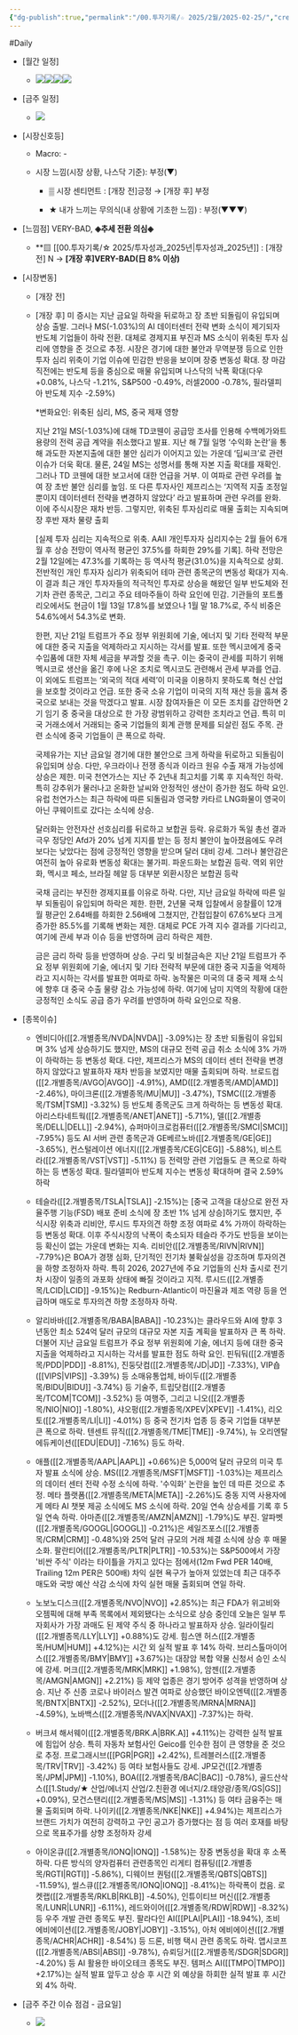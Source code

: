 ```yaml
---
{"dg-publish":true,"permalink":"/00.투자기록/☆ 2025/2월/2025-02-25/","created":"2025-02-21T10:49:34.776+09:00","updated":"2025-06-03T20:07:53.980+09:00"}
---
```


#Daily 


- [월간 일정]
	- ![](/img/user/attachments/Pasted%20image%2020250221104731.png)![](/img/user/attachments/Pasted%20image%2020250127112856.png)![](/img/user/attachments/Pasted%20image%2020250127112925.png)![](/img/user/attachments/Pasted%20image%2020250201120720.png)

- [금주 일정]
	- ![](/img/user/attachments/Pasted%20image%2020250221104709.png)



- [시장신호등]
	- Macro: -
	  
	- 시장 느낌(시장 상황, 나스닥 기준): 부정(▼)
	  
		- ▒ 시장 센티먼트 : [개장 전]긍정 → [개장 후] 부정 
		  
		- ★ 내가 느끼는 무의식(내 상황에 기초한 느낌) : 부정(▼▼▼)



- [느낌점] VERY-BAD, **◈추세 전환 의심◈** 
  
	  
	- **▨ [[00.투자기록/☆ 2025/투자성과_2025년\|투자성과_2025년]] : [개장 전]  N → **[개장 후]VERY-BAD(日 8% 이상)**
	   




- [시장변동]
	- [개장 전]
	  
	- [개장 후] 미 증시는 지난 금요일 하락을 뒤로하고 장 초반 되돌림이 유입되며 상승 출발. 그러나 MS(-1.03%)의 AI 데이터센터 전략 변화 소식이 제기되자 반도체 기업들이 하락 전환. 대체로 경제지표 부진과 MS 소식이 위축된 투자 심리에 영향을 준 것으로 추정. 시장은 경기에 대한 불안과 무역분쟁 등으로 인한 투자 심리 위축이 기업 이슈에 민감한 반응을 보이며 장중 변동성 확대. 장 마감 직전에는 반도체 등을 중심으로 매물 유입되며 나스닥의 낙폭 확대(다우 +0.08%, 나스닥 -1.21%, S&P500 -0.49%, 러셀2000 -0.78%, 필라델피아 반도체 지수 -2.59%)
	  
	  *변화요인: 위축된 심리, MS, 중국 제재 영향
	  
	  지난 21일 MS(-1.03%)에 대해 TD코웬이 공급망 조사를 인용해 수백메가와트 용량의 전력 공급 계약을 취소했다고 발표. 지난 해 7월 일명 ‘수익화 논란’을 통해 과도한 자본지출에 대한 불안 심리가 이어지고 있는 가운데 ‘딥씨크’로 관련 이슈가 더욱 확대. 물론, 24일 MS는 성명서를 통해 자본 지출 확대를 재확인. 그러나 TD 코웬에 대한 보고서에 대한 언급을 거부. 이 여파로 관련 우려를 높여 장 초반 불안 심리를 높임. 또 다른 투자사인 제프리스는 ‘지역적 지출 조정일 뿐이지 데이터센터 전략을 변경하지 않았다’ 라고 발표하며 관련 우려를 완화. 이에 주식시장은 재차 반등. 그렇지만, 위축된 투자심리로 매물 출회는 지속되며 장 후반 재차 물량 출회
	  
	  [실제 투자 심리는 지속적으로 위축. AAII 개인투자자 심리지수는 2월 들어 6개월 후 상승 전망이 역사적 평균인 37.5%를 하회한 29%를 기록]. 하락 전망은 2월 12일에는 47.3%를 기록하는 등 역사적 평균(31.0%)을 지속적으로 상회. 전반적인 개인 투자자 심리가 위축되어 테마 관련 종목군의 변동성 확대가 지속. 이 결과 최근 개인 투자자들의 적극적인 투자로 상승을 해왔던 일부 반도체와 전기차 관련 종목군, 그리고 주요 테마주들이 하락 요인에 민감. 기관들의 포트폴리오에서도 현금이 1월 13일 17.8%를 보였으나 1월 말 18.7%로, 주식 비중은 54.6%에서 54.3%로 변화. 
	  
	  한편, 지난 21일 트럼프가 주요 정부 위원회에 기술, 에너지 및 기타 전략적 부문에 대한 중국 지출을 억제하라고 지시하는 각서를 발표. 또한 멕시코에게 중국 수입품에 대한 자체 세금을 부과할 것을 촉구. 이는 중국이 관세를 피하기 위해 멕시코로 생산을 옮긴 후에 나온 조치로 멕시코도 관련해서 관세 부과를 언급. 이 외에도 트럼프는 ‘외국의 적대 세력’이 미국을 이용하지 못하도록 혁신 산업을 보호할 것이라고 언급. 또한 중국 소유 기업이 미국의 지적 재산 등을 훔쳐 중국으로 보내는 것을 막겠다고 발표. 시장 참여자들은 이 모든 조치를 감안하면 2기 임기 중 중국을 대상으로 한 가장 광범위하고 강력한 조치라고 언급. 특히 미국 거래소에서 거래되는 중국 기업들의 회계 관행 문제를 되살린 점도 주목. 관련 소식에 중국 기업들이 큰 폭으로 하락.
	  
	  국제유가는 지난 금요일 경기에 대한 불안으로 크게 하락을 뒤로하고 되돌림이 유입되며 상승. 다만, 우크라이나 전쟁 종식과 이라크 원유 수출 재개 가능성에 상승은 제한. 미국 천연가스는 지난 주 2년내 최고치를 기록 후 지속적인 하락. 특히 강추위가 물러나고 온화한 날씨와 안정적인 생산이 증가한 점도 하락 요인. 유럽 천연가스는 최근 하락에 따른 되돌림과 영국향 카타르 LNG화물이 영국이 아닌 쿠웨이트로 갔다는 소식에 상승. 
	  
	  달러화는 안전자산 선호심리를 뒤로하고 보합권 등락. 유로화가 독일 총선 결과 극우 정당인 Afd가 20% 넘게 지지를 받는 등 정치 불안이 높아졌음에도 우려보다는 낮았다는 점에 긍정적인 영향을 받으며 달러 대비 강세. 그러나 불안감은 여전히 높아 유로화 변동성 확대는 불가피. 파운드화는 보합권 등락. 역외 위안화, 멕시코 페소, 브라질 헤알 등 대부분 외환시장은 보합권 등락
	  
	  국채 금리는 부진한 경제지표를 이유로 하락. 다만, 지난 금요일 하락에 따른 일부 되돌림이 유입되며 하락은 제한. 한편, 2년물 국채 입찰에서 응찰률이 12개월 평균인 2.64배를 하회한 2.56배에 그쳤지만, 간접입찰이 67.6%보다 크게 증가한 85.5%를 기록해 변화는 제한. 대체로 PCE 가격 지수 결과를 기다리고, 여기에 관세 부과 이슈 등을 반영하며 금리 하락은 제한. 
	  
	  금은 금리 하락 등을 반영하며 상승. 구리 및 비철금속은 지난 21일 트럼프가 주요 정부 위원회에 기술, 에너지 및 기타 전략적 부문에 대한 중국 지출을 억제하라고 지시하는 각서를 발표한 여파로 하락. 농작물은 미국의 대 중국 제재 소식에 향후 대 중국 수출 물량 감소 가능성에 하락. 여기에 남미 지역의 작황에 대한 긍정적인 소식도 공급 증가 우려를 반영하며 하락 요인으로 작용.



- [종목이슈]
	- 엔비디아([[2.개별종목/NVDA\|NVDA]] -3.09%)는 장 초반 되돌림이 유입되며 3% 넘게 상승하기도 했지만, MS의 대규모 전력 공급 취소 소식에 3% 가까이 하락하는 등 변동성 확대. 다만, 제프리스가 MS의 데이터 센터 전략을 변경하지 않았다고 발표하자 재차 반등을 보였지만 매물 출회되며 하락. 브로드컴([[2.개별종목/AVGO\|AVGO]] -4.91%), AMD([[2.개별종목/AMD\|AMD]] -2.46%), 마이크론([[2.개별종목/MU\|MU]] -3.47%), TSMC([[2.개별종목/TSM\|TSM]] -3.32%) 등 반도체 종목군도 크게 하락하는 등 변동성 확대. 아리스타네트웍([[2.개별종목/ANET\|ANET]] -5.71%), 델([[2.개별종목/DELL\|DELL]] -2.94%), 슈퍼마이크로컴퓨터([[2.개별종목/SMCI\|SMCI]] -7.95%) 등도 AI 서버 관련 종목군과 GE베르노바([[2.개별종목/GE\|GE]] -3.65%), 컨스털레이션 에너지([[2.개별종목/CEG\|CEG]] -5.88%), 비스트라([[2.개별종목/VST\|VST]] -5.11%) 등 전력망 관련 기업들도 큰 폭으로 하락하는 등 변동성 확대. 필라델피아 반도체 지수는 변동성 확대하며 결국 2.59% 하락
	  
	- 테슬라([[2.개별종목/TSLA\|TSLA]] -2.15%)는 [중국 고객을 대상으로 완전 자율주행 기능(FSD) 배포 준비 소식에 장 초반 1% 넘게 상승]하기도 했지만, 주식시장 위축과 리비안, 루시드 투자의견 하향 조정 여파로 4% 가까이 하락하는 등 변동성 확대. 이후 주식시장의 낙폭이 축소되자 테슬라 주가도 반등을 보이는 등 확신이 없는 가운데 변화는 지속. 리비안([[2.개별종목/RIVN\|RIVN]] -7.79%)은 BOA가 경쟁 심화, 단기적인 전기차 불확실성을 강조하며 투자의견을 하향 조정하자 하락. 특히 2026, 2027년에 주요 기업들의 신차 출시로 전기차 시장이 일종의 과포화 상태에 빠질 것이라고 지적. 루시드([[2.개별종목/LCID\|LCID]] -9.15%)는 Redburn-Atlantic이 마진율과 제조 역량 등을 언급하며 매도로 투자의견 하향 조정하자 하락.
	  
	- 알리바바([[2.개별종목/BABA\|BABA]] -10.23%)는 클라우드와 AI에 향후 3년동안 최소 524억 달러 규모의 대규모 자본 지출 계획을 발표하자 큰 폭 하락. 더불어 지난 금요일 트럼프가 주요 정부 위원회에 기술, 에너지 등에 대한 중국 지출을 억제하라고 지시하는 각서를 발표한 점도 하락 요인. 핀둬둬([[2.개별종목/PDD\|PDD]] -8.81%), 진둥닷컴([[2.개별종목/JD\|JD]] -7.33%), VIP숍([[VIPS\|VIPS]] -3.39%) 등 소매유통업체, 바이두([[2.개별종목/BIDU\|BIDU]] -3.74%) 등 기술주, 트립닷컴([[2.개별종목/TCOM\|TCOM]] -3.52%) 등 여행주, 그리고 니오([[2.개별종목/NIO\|NIO]] -1.80%), 샤오펑([[2.개별종목/XPEV\|XPEV]] -1.41%), 리오토([[2.개별종목/LI\|LI]] -4.01%) 등 중국 전기차 업종 등 중국 기업들 대부분 큰 폭으로 하락. 텐센트 뮤직([[2.개별종목/TME\|TME]] -9.74%), 뉴 오리엔탈 에듀케이션([[EDU\|EDU]] -7.16%) 등도 하락.
	  
	- 애플([[2.개별종목/AAPL\|AAPL]] +0.66%)은 5,000억 달러 규모의 미국 투자 발표 소식에 상승. MS([[2.개별종목/MSFT\|MSFT]] -1.03%)는 제프리스의 데이터 센터 전략 수정 소식에 하락. '수익화' 논란을 높인 데 따른 것으로 추정. 메타 플랫폼([[2.개별종목/META\|META]] -2.26%)도 중동 지역 사용자에게 메타 AI 챗봇 제공 소식에도 MS 소식에 하락. 20일 연속 상승세를 기록 후 5일 연속 하락. 아마존([[2.개별종목/AMZN\|AMZN]] -1.79%)도 부진. 알파벳([[2.개별종목/GOOGL\|GOOGL]] -0.21%)은 세일즈포스([[2.개별종목/CRM\|CRM]] -0.48%)와 25억 달러 규모의 거래 체결 소식에 상승 후 매물 소화. 팔란티어([[2.개별종목/PLTR\|PLTR]] -10.53%)는 S&P500에서 가장 '비싼 주식' 이라는 타이틀을 가지고 있다는 점에서(12m Fwd PER 140배, Trailing 12m PER은 500배) 차익 실현 욕구가 높아져 있었는데 최근 대주주 매도와 국방 예산 삭감 소식에 차익 실현 매물 출회되며 연일 하락.
	  
	- 노보노디스크([[2.개별종목/NVO\|NVO]] +2.85%)는 최근 FDA가 위고비와 오젬픽에 대해 부족 목록에서 제외됐다는 소식으로 상승 중인데 오늘은 일부 투자회사가 가장 과매도 된 제약 주식 중 하나라고 발표하자 상승. 일라이릴리([[2.개별종목/LLY\|LLY]] +0.88%)도 강세. 힘스앤 허스([[2.개별종목/HUM\|HUM]] +4.12%)는 시간 외 실적 발표 후 14% 하락. 브리스톨마이어스([[2.개별종목/BMY\|BMY]] +3.67%)는 대장암 복합 약물 신청서 승인 소식에 강세. 머크([[2.개별종목/MRK\|MRK]] +1.98%), 암젠([[2.개별종목/AMGN\|AMGN]] +2.21%) 등 제약 업종은 경기 방어주 성격을 반영하며 상승. 지난 주 신종 코로나 바이러스 발견 여파로 상승했던 바이오엔텍([[2.개별종목/BNTX\|BNTX]] -2.52%), 모더나([[2.개별종목/MRNA\|MRNA]] -4.59%), 노바백스([[2.개별종목/NVAX\|NVAX]] -7.37%)는 하락.
	  
	- 버크셔 해서웨이([[2.개별종목/BRK.A\|BRK.A]] +4.11%)는 강력한 실적 발표에 힘입어 상승. 특히 자동차 보험사인 Geico를 인수한 점이 큰 영향을 준 것으로 추정. 프로그래시브([[PGR\|PGR]] +2.42%), 트레블러스([[2.개별종목/TRV\|TRV]] -3.42%) 등 여타 보험사들도 강세. JP모건([[2.개별종목/JPM\|JPM]] -1.10%), BOA([[2.개별종목/BAC\|BAC]] -0.78%), 골드산삭스([[1.Study/★ 산업/에너지 산업/2.친환경 에너지/2.태양광/종목/GS\|GS]] +0.09%), 모건스탠리([[2.개별종목/MS\|MS]] -1.31%) 등 여타 금융주는 매물 출회되며 하락. 나이키([[2.개별종목/NKE\|NKE]] +4.94%)는 제프리스가 브랜드 가치가 여전히 강력하고 구인 공고가 증가했다는 점 등 여러 호재를 바탕으로 목표주가를 상향 조정하자 강세
	  
	- 아이온큐([[2.개별종목/IONQ\|IONQ]] -1.58%)는 장중 변동성을 확대 후 소폭 하락. 다른 방식의 양자컴퓨터 관련종목인 리게티 컴퓨팅([[2.개별종목/RGTI\|RGTI]] -5.86%), 디웨이브 퀀텀([[2.개별종목/QBTS\|QBTS]] -11.59%), 씰스큐([[2.개별종목/IONQ\|IONQ]] -8.41%)는 하락폭이 컸음. 로켓랩([[2.개별종목/RKLB\|RKLB]] -4.50%), 인튜이티브 머신([[2.개별종목/LUNR\|LUNR]] -6.11%), 레드와이어([[2.개별종목/RDW\|RDW]] -8.32%) 등 우주 개발 관련 종목도 부진. 팔라다인 AI([[PLAI\|PLAI]] -18.94%), 조비 에비에이션([[2.개별종목/JOBY\|JOBY]] -3.15%), 아처 에비에이션([[2.개별종목/ACHR\|ACHR]] -8.54%) 등 드론, 비행 택시 관련 종목도 하락. 앱시코프([[2.개별종목/ABSI\|ABSI]] -9.78%), 슈뢰딩거([[2.개별종목/SDGR\|SDGR]] -4.20%) 등 AI 활용한 바이오테크 종목도 부진. 템퍼스 AI([[TMPO\|TMPO]] +2.17%)는 실적 발표 앞두고 상승 후 시간 외 예상을 하회한 실적 발표 후 시간 외 4% 하락.



- [금주 주간 이슈 점검 - 금요일]
	- ![](/img/user/attachments/Pasted%20image%2020250224214038.png)
